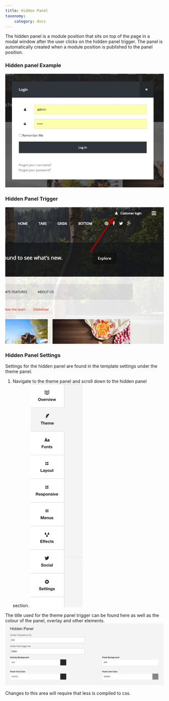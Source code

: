 ```yaml
---
title: Hidden Panel
taxonomy:
    category: docs
---
```


The hidden panel is a module position that sits on top of the page in a modal window after the user clicks on the hidden panel trigger. The panel is automatically created when a module position is published to the panel position.

### Hidden panel Example
![Hidden Panel Example](/images/hidden-panel/hidden-panel-example.jpg)

### Hidden Panel Trigger
![Hidden Panel Trigger](/images/hidden-panel/hidden-panel-trigger.jpg)

### Hidden Panel Settings
Settings for the hidden panel are found in the template settings under the theme panel.

1. Navigate to the theme panel and scroll down to the hidden panel section.
![Theme Panel](/images/hidden-panel/theme-panel.png)

The title used for the theme panel trigger can be found here as well as the colour of the panel, overlay and other elements.
![Hidden Panel Theme settings](/images/hidden-panel/hidden-panel-settings.jpg)

Changes to this area will require that less is compiled to css.